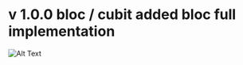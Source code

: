 # v 1.0.0 bloc / cubit added bloc full implementation 
![Alt Text](https://media.giphy.com/media/Ve0CgP3ZZ4byqKUkit/giphy.gif)